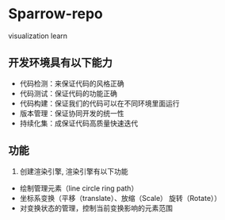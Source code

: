 # Sparrow-repo
visualization learn

## 开发环境具有以下能力
- 代码检测：来保证代码的风格正确
- 代码测试：保证代码的功能正确
- 代码构建：保证我们的代码可以在不同环境里面运行
- 版本管理：保证协同开发的统一性
- 持续化集：成保证代码高质量快速迭代

## 功能
1. 创建渲染引擎, 渲染引擎有以下功能
- 绘制管理元素（line circle ring path）
- 坐标系变换（平移（translate）、放缩（Scale） 旋转（Rotate））
- 对变换状态的管理，控制当前变换影响的元素范围